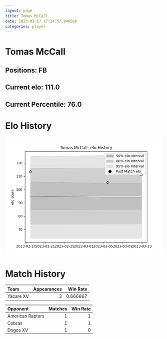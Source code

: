 ```yaml
---  
layout: page  
title: Tomas McCall  
date: 2023-03-17 17:24:57.840586  
categories: player  
---
```

# Tomas McCall

## Positions: FB

## Current elo: 111.0

## Current Percentile: 76.0

# Elo History


![elo history](history_TomasMcCall.png)
# Match History


| Team      |   Appearances |   Win Rate |
|:----------|--------------:|-----------:|
| Yacare XV |             3 |   0.666667 |

| Opponent         |   Matches |   Win Rate |
|:-----------------|----------:|-----------:|
| American Raptors |         1 |          1 |
| Cobras           |         1 |          1 |
| Dogos XV         |         1 |          0 |
